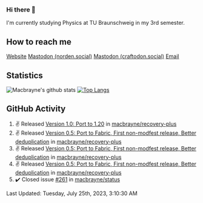 ### Hi there 👋
I'm currently studying Physics at TU Braunschweig in my 3rd semester.

## How to reach me
[Website](https://florentin-schleuss.de)
<a rel="me" href="https://norden.social/@florentin">Mastodon (norden.social)</a>
<a rel="me" href="https://craftodon.social/@frodolon">Mastodon (craftodon.social)</a>
[Email](mailto:hello@macbrayne.de)

## Statistics
![Macbrayne's github stats](https://github-readme-stats.vercel.app/api?username=macbrayne&count_private=true&show_icons=true&hide_rank=true&custom_title=macbrayne's%20GitHub%20Stats)
[![Top Langs](https://github-readme-stats.vercel.app/api/top-langs/?username=macbrayne&exclude_repo=liftron&layout=compact)](https://github.com/anuraghazra/github-readme-stats)
## GitHub Activity

<!--RECENT_ACTIVITY:start-->
1. ✌️ Released [Version 1.0: Port to 1.20](https://github.com/macbrayne/recovery-plus/releases/tag/v1.0) in [macbrayne/recovery-plus](https://github.com/macbrayne/recovery-plus)
2. ✌️ Released [Version 0.5: Port to Fabric, First non-modfest release, Better deduplication](https://github.com/macbrayne/recovery-plus/releases/tag/v0.5) in [macbrayne/recovery-plus](https://github.com/macbrayne/recovery-plus)
3. ✌️ Released [Version 0.5: Port to Fabric, First non-modfest release, Better deduplication](https://github.com/macbrayne/recovery-plus/releases/tag/v0.5) in [macbrayne/recovery-plus](https://github.com/macbrayne/recovery-plus)
4. ✌️ Released [Version 0.5: Port to Fabric, First non-modfest release, Better deduplication](https://github.com/macbrayne/recovery-plus/releases/tag/v0.5) in [macbrayne/recovery-plus](https://github.com/macbrayne/recovery-plus)
5. ✔️ Closed issue [#261](https://github.com/macbrayne/status/issues/261) in [macbrayne/status](https://github.com/macbrayne/status)
<!--RECENT_ACTIVITY:end-->

<!--RECENT_ACTIVITY:last_update-->
Last Updated: Tuesday, July 25th, 2023, 3:10:30 AM
<!--RECENT_ACTIVITY:last_update_end-->


<!--
**macbrayne/macbrayne** is a ✨ _special_ ✨ repository because its `README.md` (this file) appears on your GitHub profile.

Here are some ideas to get you started:

- 🔭 I’m currently working on ...
- 🌱 I’m currently learning ...
- 👯 I’m looking to collaborate on ...
- 🤔 I’m looking for help with ...
- 💬 Ask me about ...
- 📫 How to reach me: ...
- 😄 Pronouns: ...
- ⚡ Fun fact: ...
-->
